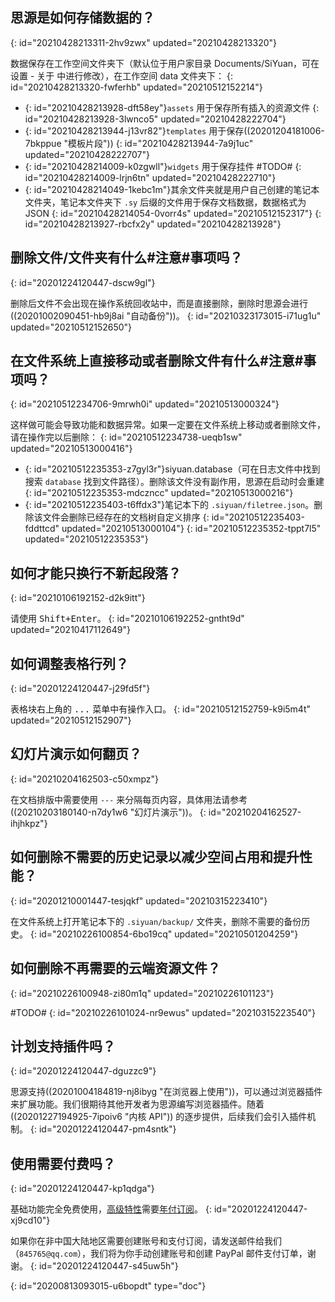 ## 思源是如何存储数据的？
{: id="20210428213311-2hv9zwx" updated="20210428213320"}

数据保存在工作空间文件夹下（默认位于用户家目录 Documents/SiYuan，可在 <kbd>设置</kbd> - <kbd>关于</kbd> 中进行修改），在工作空间 data 文件夹下：
{: id="20210428213320-fwferhb" updated="20210512152214"}

* {: id="20210428213928-dft58ey"}`assets` 用于保存所有插入的资源文件
  {: id="20210428213928-3lwnco5" updated="20210428222704"}
* {: id="20210428213944-j13vr82"}`templates` 用于保存((20201204181006-7bkppue "模板片段"))
  {: id="20210428213944-7a9j1uc" updated="20210428222707"}
* {: id="20210428214009-k0zgwll"}`widgets` 用于保存挂件 #TODO#
  {: id="20210428214009-lrjn6tn" updated="20210428222710"}
* {: id="20210428214049-1kebc1m"}其余文件夹就是用户自己创建的笔记本文件夹，笔记本文件夹下 `.sy` 后缀的文件用于保存文档数据，数据格式为 JSON
  {: id="20210428214054-0vorr4s" updated="20210512152317"}
{: id="20210428213927-rbcfx2y" updated="20210428213928"}

## 删除文件/文件夹有什么#注意#事项吗？
{: id="20201224120447-dscw9gl"}

删除后文件不会出现在操作系统回收站中，而是直接删除，删除时思源会进行((20201002090451-hb9j8ai "自动备份"))。
{: id="20210323173015-i71ug1u" updated="20210512152650"}

## 在文件系统上直接移动或者删除文件有什么#注意#事项吗？
{: id="20210512234706-9mrwh0i" updated="20210513000324"}

这样做可能会导致功能和数据异常。如果一定要在文件系统上移动或者删除文件，请在操作完以后删除：
{: id="20210512234738-ueqb1sw" updated="20210513000416"}

* {: id="20210512235353-z7gyl3r"}siyuan.database（可在日志文件中找到搜索 `database` 找到文件路径）。删除该文件没有副作用，思源在启动时会重建
  {: id="20210512235353-mdczncc" updated="20210513000216"}
* {: id="20210512235403-t6ffdx3"}笔记本下的  `.siyuan/filetree.json`。删除该文件会删除已经存在的文档树自定义排序
  {: id="20210512235403-fddttcd" updated="20210513000104"}
{: id="20210512235352-tppt7l5" updated="20210512235353"}

## 如何才能只换行不新起段落？
{: id="20210106192152-d2k9itt"}

请使用 <kbd>Shift+Enter</kbd>。
{: id="20210106192252-gntht9d" updated="20210417112649"}

## 如何调整表格行列？
{: id="20201224120447-j29fd5f"}

表格块右上角的 <kbd>...</kbd> 菜单中有操作入口。
{: id="20210512152759-k9i5m4t" updated="20210512152907"}

## 幻灯片演示如何翻页？
{: id="20210204162503-c50xmpz"}

在文档排版中需要使用 `---` 来分隔每页内容，具体用法请参考((20210203180140-n7dy1w6 "幻灯片演示"))。
{: id="20210204162527-ihjhkpz"}

## 如何删除不需要的历史记录以减少空间占用和提升性能？
{: id="20201210001447-tesjqkf" updated="20210315223410"}

在文件系统上打开笔记本下的 `.siyuan/backup/` 文件夹，删除不需要的备份历史。
{: id="20210226100854-6bo19cq" updated="20210501204259"}

## 如何删除不再需要的云端资源文件？
{: id="20210226100948-zi80m1q" updated="20210226101123"}

#TODO#
{: id="20210226101024-nr9ewus" updated="20210315223540"}

## 计划支持插件吗？
{: id="20201224120447-dguzzc9"}

思源支持((20201004184819-nj8ibyg "在浏览器上使用"))，可以通过浏览器插件来扩展功能。我们很期待其他开发者为思源编写浏览器插件。随着((20201227194925-7ipoiv6 "内核 API")) 的逐步提供，后续我们会引入插件机制。
{: id="20201224120447-pm4sntk"}

## 使用需要付费吗？
{: id="20201224120447-kp1qdga"}

基础功能完全免费使用，[高级特性](https://b3log.org/siyuan/advanced_features.html)需要[年付订阅](https://b3log.org/siyuan/pricing.html)。
{: id="20201224120447-xj9cd10"}

如果你在非中国大陆地区需要创建账号和支付订阅，请发送邮件给我们（`845765@qq.com`），我们将为你手动创建账号和创建 PayPal 邮件支付订单，谢谢。
{: id="20201224120447-s45uw5h"}


{: id="20200813093015-u6bopdt" type="doc"}
